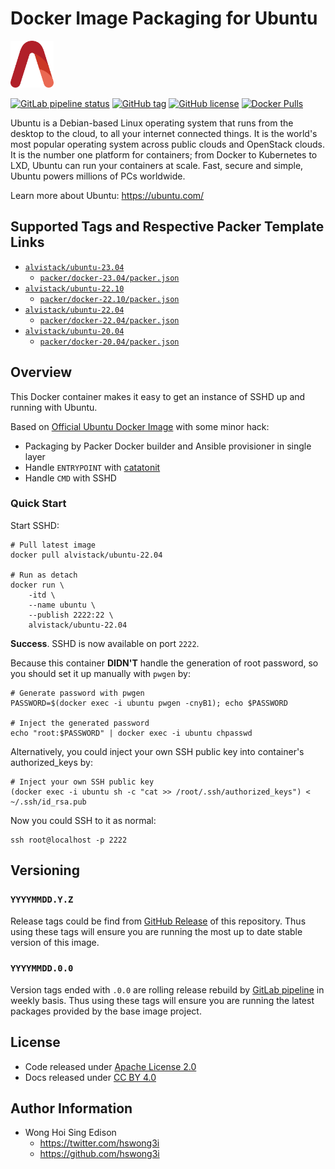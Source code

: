# Docker Image Packaging for Ubuntu

<a href="https://alvistack.com" title="AlviStack" target="_blank"><img src="/alvistack.svg" height="75" alt="AlviStack"></a>

[![GitLab pipeline
status](https://img.shields.io/gitlab/pipeline/alvistack/docker-ubuntu/master)](https://gitlab.com/alvistack/docker-ubuntu/-/pipelines)
[![GitHub
tag](https://img.shields.io/github/tag/alvistack/docker-ubuntu.svg)](https://github.com/alvistack/docker-ubuntu/tags)
[![GitHub
license](https://img.shields.io/github/license/alvistack/docker-ubuntu.svg)](https://github.com/alvistack/docker-ubuntu/blob/master/LICENSE)
[![Docker
Pulls](https://img.shields.io/docker/pulls/alvistack/ubuntu-22.04.svg)](https://hub.docker.com/r/alvistack/ubuntu-22.04)

Ubuntu is a Debian-based Linux operating system that runs from the
desktop to the cloud, to all your internet connected things. It is the
world's most popular operating system across public clouds and OpenStack
clouds. It is the number one platform for containers; from Docker to
Kubernetes to LXD, Ubuntu can run your containers at scale. Fast, secure
and simple, Ubuntu powers millions of PCs worldwide.

Learn more about Ubuntu: <https://ubuntu.com/>

## Supported Tags and Respective Packer Template Links

-   [`alvistack/ubuntu-23.04`](https://hub.docker.com/r/alvistack/ubuntu-23.04)
    -   [`packer/docker-23.04/packer.json`](https://github.com/alvistack/docker-ubuntu/blob/master/packer/docker-23.04/packer.json)
-   [`alvistack/ubuntu-22.10`](https://hub.docker.com/r/alvistack/ubuntu-22.10)
    -   [`packer/docker-22.10/packer.json`](https://github.com/alvistack/docker-ubuntu/blob/master/packer/docker-22.10/packer.json)
-   [`alvistack/ubuntu-22.04`](https://hub.docker.com/r/alvistack/ubuntu-22.04)
    -   [`packer/docker-22.04/packer.json`](https://github.com/alvistack/docker-ubuntu/blob/master/packer/docker-22.04/packer.json)
-   [`alvistack/ubuntu-20.04`](https://hub.docker.com/r/alvistack/ubuntu-20.04)
    -   [`packer/docker-20.04/packer.json`](https://github.com/alvistack/docker-ubuntu/blob/master/packer/docker-20.04/packer.json)

## Overview

This Docker container makes it easy to get an instance of SSHD up and
running with Ubuntu.

Based on [Official Ubuntu Docker
Image](https://hub.docker.com/_/ubuntu/) with some minor hack:

-   Packaging by Packer Docker builder and Ansible provisioner in single
    layer
-   Handle `ENTRYPOINT` with
    [catatonit](https://github.com/openSUSE/catatonit)
-   Handle `CMD` with SSHD

### Quick Start

Start SSHD:

    # Pull latest image
    docker pull alvistack/ubuntu-22.04

    # Run as detach
    docker run \
        -itd \
        --name ubuntu \
        --publish 2222:22 \
        alvistack/ubuntu-22.04

**Success**. SSHD is now available on port `2222`.

Because this container **DIDN'T** handle the generation of root
password, so you should set it up manually with `pwgen` by:

    # Generate password with pwgen
    PASSWORD=$(docker exec -i ubuntu pwgen -cnyB1); echo $PASSWORD

    # Inject the generated password
    echo "root:$PASSWORD" | docker exec -i ubuntu chpasswd

Alternatively, you could inject your own SSH public key into container's
authorized_keys by:

    # Inject your own SSH public key
    (docker exec -i ubuntu sh -c "cat >> /root/.ssh/authorized_keys") < ~/.ssh/id_rsa.pub

Now you could SSH to it as normal:

    ssh root@localhost -p 2222

## Versioning

### `YYYYMMDD.Y.Z`

Release tags could be find from [GitHub
Release](https://github.com/alvistack/docker-ubuntu/tags) of this
repository. Thus using these tags will ensure you are running the most
up to date stable version of this image.

### `YYYYMMDD.0.0`

Version tags ended with `.0.0` are rolling release rebuild by [GitLab
pipeline](https://gitlab.com/alvistack/docker-ubuntu/-/pipelines) in
weekly basis. Thus using these tags will ensure you are running the
latest packages provided by the base image project.

## License

-   Code released under [Apache License 2.0](LICENSE)
-   Docs released under [CC BY
    4.0](http://creativecommons.org/licenses/by/4.0/)

## Author Information

-   Wong Hoi Sing Edison
    -   <https://twitter.com/hswong3i>
    -   <https://github.com/hswong3i>
